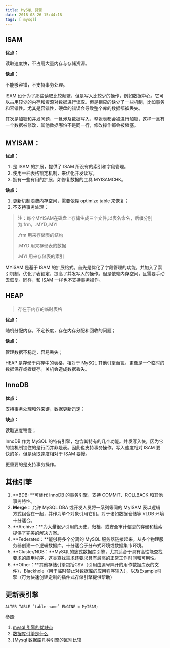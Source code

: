 ```yaml
---
title: MySQL 引擎
date: 2018-08-26 15:44:18
tags: [ mysql]
---
```


## ISAM

**优点：**

读取速度快，不占用大量内存与存储资源。

**缺点：**

不能够容错，不支持事务处理。

ISAM 设计为了那些读取比较频繁，但是写入比较少的操作，例如数据中心。它可以占用较少的内存和资源对数据进行读取。但是相应的缺少了一些机制，比如事务和容错性。尤其是容错性，硬盘的错误会导致整个库的数据都被丢失。

其次是加锁和并发问题，一旦涉及数据写入，整张表都会被进行加锁，这样一旦有一个数据被修改，其他数据哪怕不是同一行，修改操作都会被堵塞。

## MYISAM：

**优点：**

1. 是 ISAM 的扩展，提供了 ISAM 所没有的索引和字段管理。
2. 使用一种表格锁定机制，来优化并发读写。
3. 拥有一些有用的扩展，如修复数据的工具 MYISAMCHK。

**缺点：**

1. 更新机制浪费内存空间，需要依靠 optimize table 来恢复；
2. 不支持事务处理；

> 注：每个MYISAM在磁盘上存储生成三个文件,以表名命名，后缀分别为.frm，.MYD,.MYI 
>
> .frm 用来存储表的结构
>
> .MYD 用来存储表的数据
>
> .MYI 用来存储表的索引



MYISAM 是基于 ISAM 的扩展格式。首先是优化了字段管理的功能，并加入了索引机制。优化了表锁定，提高了并发写入的操作。但是依赖内存空间，且需要手动去恢复。同样，和 ISAM 一样也不支持事务操作。

## HEAP

> 存在于内存的临时表格

**优点：**

随机分配内存，不定长度，存在内存分配和回收的问题；

**缺点：**

管理数据不稳定，容易丢失；



HEAP 是存储于内存中的表格，相对于 MySQL 其他引擎而言。更像是一个临时的数据保存或者缓存。关机会造成数据丢失。

## InnoDB

**优点：**

支持事务处理和外来键，数据更新迅速；

**缺点：**

读取速度稍慢；



InnoDB 作为 MySQL 的特有引擎，包含其特有的几个功能。并发写入快，因为它的锁机制锁住的是行而并非是表。因此也支持事务操作。写入速度相对 ISAM 要快的多。但是读取速度相对于 ISAM 要慢。

更重要的是支持事务操作。

## 其他引擎

1. **BDB: **可替代 InnoDB 的事务引擎，支持 COMMIT、ROLLBACK 和其他事务特性。
2. **Merge：** 允许 MySQL DBA 或开发人员将一系列等同的 MyISAM 表以逻辑方式组合在一起，并作为单个对象引用它们。对于诸如数据仓储等 VLDB 环境十分适合。
3. **Archive：**为大量很少引用的历史、归档、或安全审计信息的存储和检索提供了完美的解决方案。
4. **Federated：**能够将多个分离的 MySQL 服务器链接起来，从多个物理服务器创建一个逻辑数据库。十分适合于分布式环境或数据集市环境。
5. **Cluster/NDB：**MySQL的簇式数据库引擎，尤其适合于具有高性能查找要求的应用程序，这类查找需求还要求具有最高的正常工作时间和可用性。
6. **Other：**其他存储引擎包括CSV（引用由逗号隔开的用作数据库表的文件），Blackhole（用于临时禁止对数据库的应用程序输入），以及Example引擎（可为快速创建定制的插件式存储引擎提供帮助）

## 更新表引擎

```mysql
ALTER TABLE `table-name` ENGINE = MyISAM;
```

参照:

1. [mysql 引擎的优缺点](https://blog.csdn.net/dihuangtian01/article/details/55190057)
2. [数据库引擎是什么](http://m.elecfans.com/article/638985.html)
3. [Mysql 数据库几种引擎的区别比较
